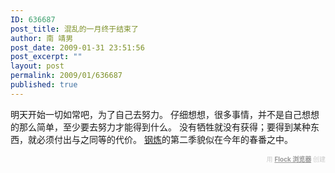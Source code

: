 ```yaml
---
ID: 636687
post_title: 混乱的一月终于结束了
author: 南 靖男
post_date: 2009-01-31 23:51:56
post_excerpt: ""
layout: post
permalink: 2009/01/636687
published: true
---
```

明天开始一切如常吧，为了自己去努力。
仔细想想，很多事情，并不是自己想想的那么简单，至少要去努力才能得到什么。
没有牺牲就没有获得；要得到某种东西，就必须付出与之同等的代价。
<a href="http://zh.wikipedia.org/wiki/%E9%92%A2%E4%B9%8B%E7%82%BC%E9%87%91%E6%9C%AF%E5%B8%88">钢炼</a>的第二季貌似在今年的春番之中。
   <div class="flockcredit" style="text-align: right; color: #CCC; font-size: x-small;">用 <a href="http://www.flock.com/blogged-with-flock" style="color: #999; font-weight: bold;" target="_new" title="Flock Browser">Flock 浏览器</a> 创建</div>